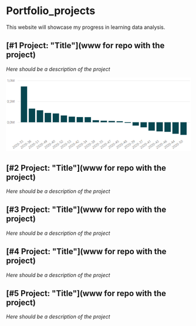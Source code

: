 # Portfolio_projects

This website will showcase my progress in learning data analysis. 

## [#1 Project: "Title"](www for repo with the project)

*Here should be a description of the project*

![Example image](_images/chart.PNG)


## [#2 Project: "Title"](www for repo with the project)

*Here should be a description of the project*

## [#3 Project: "Title"](www for repo with the project)

*Here should be a description of the project*

## [#4 Project: "Title"](www for repo with the project)

*Here should be a description of the project*

## [#5 Project: "Title"](www for repo with the project)

*Here should be a description of the project*
